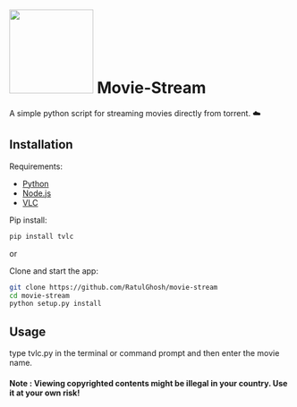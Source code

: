 # <img src="http://www.coquo.co.uk/assets/uploads/2013/10/live-streaming.svg" width="150" /> Movie-Stream

A simple python script for streaming movies directly from torrent.
:cloud:

## Installation

Requirements:

* [Python](https://www.python.org/)
* [Node.js](https://nodejs.org/en/)
* [VLC](http://www.videolan.org/)

Pip install:
```sh
pip install tvlc
```
or 

Clone and start the app:

```sh
git clone https://github.com/RatulGhosh/movie-stream
cd movie-stream
python setup.py install
```
## Usage
type tvlc.py in the terminal or command prompt and then enter the movie name.

#### Note : Viewing copyrighted contents might be illegal in your country. Use it at your own risk!
